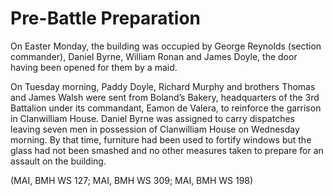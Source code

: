 # Pre-Battle Preparation

On Easter Monday, the building was occupied by George Reynolds (section
commander), Daniel Byrne, William Ronan and James Doyle, the door having been
opened for them by a maid.

On Tuesday morning, Paddy Doyle, Richard Murphy and brothers Thomas and James
Walsh were sent from Boland’s Bakery, headquarters of the 3rd Battalion under
its commandant, Eamon de Valera, to reinforce the garrison in Clanwilliam House.
Daniel Byrne was assigned to carry dispatches leaving seven men in possession of
Clanwilliam House on Wednesday morning. By that time, furniture had been used to
fortify windows but the glass had not been smashed and no other measures taken
to prepare for an assault on the building. 

(MAI, BMH WS 127; MAI, BMH WS 309; MAI, BMH WS 198)


